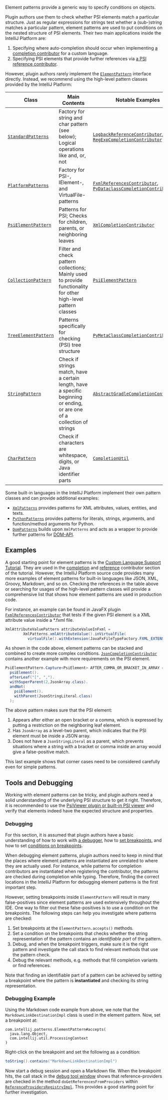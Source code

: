 [//]: # (title: Element Patterns)

<!-- Copyright 2000-2022 JetBrains s.r.o. and other contributors. Use of this source code is governed by the Apache 2.0 license that can be found in the LICENSE file. -->

<link-summary rel="excerpt"/>
<p id="excerpt">
Element patterns provide a generic way to specify conditions on objects.
</p>
Plugin authors use them to check whether PSI elements match a particular structure.
Just as regular expressions for strings test whether a (sub-)string matches a particular pattern, element patterns are used to put conditions on the nested structure of PSI elements.
Their two main applications inside the IntelliJ Platform are:

1. Specifying where auto-completion should occur when implementing [a completion contributor](completion_contributor.md) for a custom language.
2. Specifying PSI elements that provide further references via [a PSI reference contributor](psi_references.md#contributed-references).

However, plugin authors rarely implement the [`ElementPattern`](%gh-ic%/platform/core-api/src/com/intellij/patterns/ElementPattern.java) interface directly.
Instead, we recommend using the high-level pattern classes provided by the IntelliJ Platform:

| Class                                                                                                   | Main Contents                                                                                                             | Notable Examples                                                                                                                                                                                                                                                                                  |
|---------------------------------------------------------------------------------------------------------|---------------------------------------------------------------------------------------------------------------------------|---------------------------------------------------------------------------------------------------------------------------------------------------------------------------------------------------------------------------------------------------------------------------------------------------|
| [`StandardPatterns`](%gh-ic%/platform/core-api/src/com/intellij/patterns/StandardPatterns.java)     | Factory for string and char pattern (see below); Logical operations like and, or, not                                     | [`LogbackReferenceContributor`](%gh-ic%/plugins/groovy/src/org/jetbrains/plugins/groovy/ext/logback/LogbackReferenceContributor.kt), [`RegExpCompletionContributor`](%gh-ic%/RegExpSupport/src/org/intellij/lang/regexp/RegExpCompletionContributor.java)                                 |
| [`PlatformPatterns`](%gh-ic%/platform/core-api/src/com/intellij/patterns/PlatformPatterns.java)     | Factory for PSI-, IElement-, and VirtualFile-patterns                                                                     | [`FxmlReferencesContributor`](%gh-ic%/plugins/javaFX/src/org/jetbrains/plugins/javaFX/fxml/refs/FxmlReferencesContributor.java), [`PyDataclassCompletionContributor`](%gh-ic%/python/python-psi-impl/src/com/jetbrains/python/codeInsight/completion/PyDataclassCompletionContributor.kt) |
| [`PsiElementPattern`](%gh-ic%/platform/core-api/src/com/intellij/patterns/PsiElementPattern.java)   | Patterns for PSI; Checks for children, parents, or neighboring leaves                                                     | [`XmlCompletionContributor`](%gh-ic%/xml/impl/src/com/intellij/codeInsight/completion/XmlCompletionContributor.java)                                                                                                                                                                          |
| [`CollectionPattern`](%gh-ic%/platform/core-api/src/com/intellij/patterns/CollectionPattern.java)   | Filter and check pattern collections; Mainly used to provide functionality for other high-level pattern classes           | [`PsiElementPattern`](%gh-ic%/platform/core-api/src/com/intellij/patterns/PsiElementPattern.java)                                                                                                                                                                                             |
| [`TreeElementPattern`](%gh-ic%/platform/core-api/src/com/intellij/patterns/TreeElementPattern.java) | Patterns specifically for checking (PSI) tree structure                                                                   | [`PyMetaClassCompletionContributor`](%gh-ic%/python/python-psi-impl/src/com/jetbrains/python/codeInsight/completion/PyMetaClassCompletionContributor.java)                                                                                                                                    |
| [`StringPattern`](%gh-ic%/platform/core-api/src/com/intellij/patterns/StringPattern.java)           | Check if strings match, have a certain length, have a specific beginning or ending, or are one of a collection of strings | [`AbstractGradleCompletionContributor`](%gh-ic%/plugins/gradle/java/src/codeInsight/AbstractGradleCompletionContributor.kt)                                                                                                                                                                   |
| [`CharPattern`](%gh-ic%/platform/core-api/src/com/intellij/patterns/CharPattern.java)               | Check if characters are whitespace, digits, or Java identifier parts                                                      | [`CompletionUtil`](%gh-ic%/platform/analysis-impl/src/com/intellij/codeInsight/completion/CompletionUtil.java)                                                                                                                                                                                |

Some built-in languages in the IntelliJ Platform implement their own pattern classes and can provide additional examples:

- [`XmlPatterns`](%gh-ic%/xml/xml-psi-api/src/com/intellij/patterns/XmlPatterns.java) provides patterns for XML attributes, values, entities, and texts.
- [`PythonPatterns`](%gh-ic%/python/src/com/jetbrains/python/patterns/PythonPatterns.java) provides patterns for literals, strings, arguments, and function/method arguments for Python.
- [`DomPatterns`](%gh-ic%/xml/dom-openapi/src/com/intellij/patterns/DomPatterns.java) builds upon `XmlPatterns` and acts as a wrapper to provide further patterns for [DOM-API](xml_dom_api.md).

## Examples

A good starting point for element patterns is the [Custom Language Support Tutorial](custom_language_support_tutorial.md).
They are used in the [completion](completion_contributor.md#define-a-completion-contributor) and [reference](reference_contributor.md#define-a-reference-contributor) contributor section of the tutorial.
However, the IntelliJ Platform source code provides many more examples of element patterns for built-in languages like JSON, XML, Groovy, Markdown, and so on.
Checking the references in the table above or searching for usages of the high-level pattern classes will provide a comprehensive list that shows how element patterns are used in production code.

For instance, an example can be found in JavaFX plugin [`FxmlReferencesContributor`](%gh-ic%/plugins/javaFX/src/org/jetbrains/plugins/javaFX/fxml/refs/FxmlReferencesContributor.java) that tests if the given PSI element is a XML attribute value inside a <path>*.fxml</path> file.

```java
XmlAttributeValuePattern attributeValueInFxml =
        XmlPatterns.xmlAttributeValue().inVirtualFile(
          virtualFile().withExtension(JavaFxFileTypeFactory.FXML_EXTENSION));
```

As shown in the code above, element patterns can be stacked and combined to create more complex conditions.
[`JsonCompletionContributor`](%gh-ic%/json/src/com/intellij/json/codeinsight/JsonCompletionContributor.java) contains another example with more requirements on the PSI element.

```java
PsiElementPattern.Capture<PsiElement> AFTER_COMMA_OR_BRACKET_IN_ARRAY =
  psiElement().
  afterLeaf("[", ",").
  withSuperParent(2,JsonArray.class).
  andNot(
    psiElement().
    withParent(JsonStringLiteral.class)
  );
```

The above pattern makes sure that the PSI element:

1. Appears after either an open bracket or a comma, which is expressed by putting a restriction on the neighboring leaf element.
2. Has `JsonArray` as a level-two parent, which indicates that the PSI element must be inside a JSON array.
3. Does not have a `JsonStringLiteral` as a parent, which prevents situations where a string with a bracket or comma inside an array would give a false-positive match.

This last example shows that corner cases need to be considered carefully even for simple patterns.

## Tools and Debugging

Working with element patterns can be tricky, and plugin authors need a solid understanding of the underlying PSI structure to get it right.
Therefore, it is recommended to use the [PsiViewer plugin or built-in PSI viewer](explore_api.md#31-use-internal-mode-and-psiviewer) and verify that elements indeed have the expected structure and properties.

### Debugging

For this section, it is assumed that plugin authors have a basic understanding of how to work with [a debugger](https://www.jetbrains.com/help/idea/debugging-code.html), how to [set breakpoints](https://www.jetbrains.com/help/idea/using-breakpoints.html#set-breakpoints), and how to set [conditions on breakpoints](https://www.jetbrains.com/help/idea/using-breakpoints.html#properties).

When debugging element patterns, plugin authors need to keep in mind that the places where element patterns are instantiated are unrelated to where they are actually used.
For instance, while patterns for completion contributors are instantiated when registering the contributor, the patterns are checked during completion while typing.
Therefore, finding the correct locations in the IntelliJ Platform for debugging element patterns is the first important step.

However, setting breakpoints inside `ElementPattern` will result in many false-positives since element patterns are used extensively throughout the IDE.
One way to filter out these false-positives is to use a condition on the breakpoints.
The following steps can help you investigate where patterns are checked:

1. Set breakpoints at the `ElementPattern.accepts()` methods.
2. Set a condition on the breakpoints that checks whether the string representation of the pattern contains an _identifiable part_ of the pattern.
3. Debug, and when the breakpoint triggers, make sure it is the right pattern and investigate the call stack to find relevant methods that use the pattern check.
4. Debug the relevant methods, e.g. methods that fill completion variants or find references.

Note that finding an identifiable part of a pattern can be achieved by setting a breakpoint where the pattern is **instantiated** and checking its string representation.

### Debugging Example

Using the Markdown code example from above, we note that the `MarkdownLinkDestinationImpl` class is used in the element pattern.
Now, set a breakpoint at:

```text
com.intellij.patterns.ElementPattern#accepts(
  java.lang.Object,
  com.intellij.util.ProcessingContext
)
```

Right-click on the breakpoint and set the following as a condition:

```java
toString().contains("MarkdownLinkDestinationImpl")
```

Now start a debug session and open a Markdown file.
When the breakpoint hits, the call stack in the [debug tool window](https://www.jetbrains.com/help/idea/debug-tool-window.html) shows that reference-providers are checked in the method `doGetReferencesFromProviders` within [`ReferenceProvidersRegistryImpl`](%gh-ic%/platform/core-impl/src/com/intellij/psi/impl/source/resolve/reference/ReferenceProvidersRegistryImpl.java).
This provides a good starting point for further investigation.
